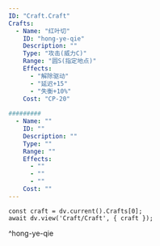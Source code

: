 ```yaml
---
ID: "Craft.Craft"
Crafts:
  - Name: "红叶切"
    ID: "hong-ye-qie"
    Description: ""
    Type: "攻击(威力C)"
    Range: "圆S(指定地点)"
    Effects:
      - "解除驱动"
      - "延迟+15"
      - "失衡+10%"
    Cost: "CP-20"
    
#########
  - Name: ""
    ID: ""
    Description: ""
    Type: ""
    Range: ""
    Effects:
      - ""
      - ""
      - ""
    Cost: ""
---
```

```dataviewjs
const craft = dv.current().Crafts[0];
await dv.view('Craft/Craft', { craft });
```
^hong-ye-qie